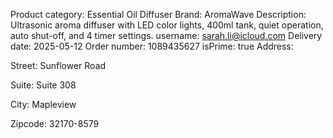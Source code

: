 Product category: Essential Oil Diffuser
Brand: AromaWave
Description: Ultrasonic aroma diffuser with LED color lights, 400ml tank, quiet operation, auto shut-off, and 4 timer settings.
username: sarah.li@icloud.com
Delivery date: 2025-05-12
Order number: 1089435627
isPrime: true
Address:

Street: Sunflower Road

Suite: Suite 308

City: Mapleview

Zipcode: 32170-8579



